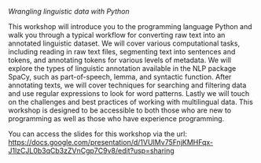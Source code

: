 *Wrangling linguistic data with Python*

This workshop will introduce you to the programming language Python and walk you through a typical workflow for converting raw text into an annotated linguistic dataset.  We will cover various computational tasks, including reading in raw text files, segmenting text into sentences and tokens, and annotating tokens for various levels of metadata. We will explore the types of linguistic annotation available in the NLP package SpaCy, such as part-of-speech, lemma, and syntactic function. After annotating texts, we will cover techniques for searching and filtering data and use regular expressions to look for word patterns. Lastly we will touch on the challenges and best practices of working with multilingual data. This workshop is designed to be accessible to both those who are new to programming as well as those who have experience programming.  

You can access the slides for this workshop via the url: https://docs.google.com/presentation/d/1VUIMv75FnjKMHFqx-J1lzCJL0b3qCb3zZVnCgp7C9v8/edit?usp=sharing
